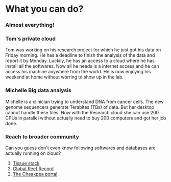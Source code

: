 What you can do?
===============
### Almost everything!

### Tom's private cloud
Tom was working on his research project for which he just got his data on Friday morning. He has a deadline to finish the analysis of the data and report it by Monday. Luckily, he has an access to a cloud where he has install all the softwares. Now all he needs is a internet access and he can access his machine anywhere from the world. He is now enjoying his weekend at home without worring to show up in the lab. 

### Michelle Big data analysis

Michelle is a clinician trying to understand DNA from cancer cells. The new genome sequencers generate Terabites (TBs) of data. But her desktop cannot handle these files. Now with the Research cloud she can use 200 CPUs in parallel without actually need to buy 200 computers and get her job done.

### Reach to broader community
Can you guess don't even know following softwares and databases are actually running on cloud?

1. [Tissue stack](http://www.tissuestack.org/)
2. [Global Reef Record](http://globalreefrecord.org/)
3. [The Cheakpea portal](http://globalreefrecord.org/)



